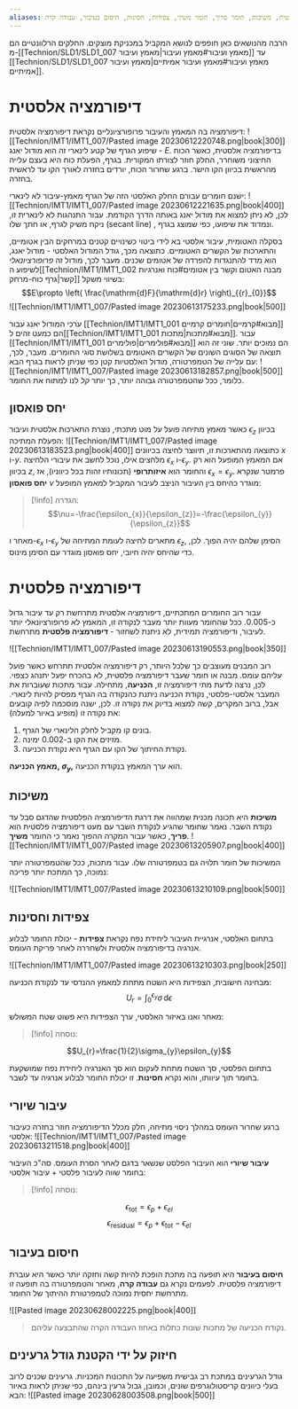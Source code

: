 ```yaml
---
aliases: דיפורמציה פלסטית, דיפורמציה אלסטית, משיכות, חומר פריך, חומר משיך, צפידות, חסינות, חיסום בעיבור, עבודה קרה
---
```


 
הרבה מהנושאים כאן חופפים לנושא המקביל במכניקת מוצקים.
החלקים הרלוונטיים הם מ-[[Technion/SLD1/SLD1_007 מאמץ ועיבור#מאמץ ועיבור|מאמץ ועיבור]] עד [[Technion/SLD1/SLD1_007 מאמץ ועיבור#מאמץ ועיבור אמיתיים|מאמץ ועיבור אמיתיים]].

# דיפורמציה אלסטית
דיפורמציה בה המאמץ והעיבור פרופורציונליים נקראת דיפורמציה אלסטית:
![[Technion/IMT1/IMT1_007/Pasted image 20230612220748.png|book|300]]
	שיפוע הגרף של קטע לינארי זה הוא מודול יאנג - $E$.
	בדיפורמציה אלסטית, כאשר הכוח החיצוני משוחרר, החלק חוזר לצורתו המקורית. בגרף, הפעלת כוח היא בעצם עלייה מהראשית בכיוון הקו הישר. ברגע שחרור הכוח, יורדים בחזרה לאורך הקו עד לראשית בחזרה.

ישנם חומרים עבורם החלק האלסטי הזה של הגרף מאמץ-עיבור לא לינארי:
![[Technion/IMT1/IMT1_007/Pasted image 20230612221635.png|book|400]]
לכן, לא ניתן למצוא את מודול יאנג באותה הדרך הקודמת. עבור התנהגות לא לינארית זו, ניקח משיק לגרף, או חתך שלו ($\text{secant line}$) , ונמדוד את שיפועו, כפי שמוצג בגרף.

בסקלה האטומית, עיבור אלסטי בא לידי ביטוי כשינויים קטנים במרחקים הבין אטומיים, והתארכות של הקשרים האטומיים. כתוצאה מכך, גודל המודול האלסטי - מודול יאנג, הוא מדד להתנגדות להפרדה של אטומים שכנים. מעבר לכך, מודול זה *פרופורציונאלי* לשיפוע ה[[Technion/IMT1/IMT1_002 מבנה האטום וקשר בין אטומים#כוח ואנרגיות קשר|גרף כוח-מרחק]] בשיווי משקל:
$$E\propto \left( \frac{\mathrm{d}F}{\mathrm{d}r} \right)_{{r}_{0}}$$
![[Technion/IMT1/IMT1_007/Pasted image 20230613175233.png|book|500]]

ערכי המודול יאנג עבור [[Technion/IMT1/IMT1_001 מבוא#קרמיים|חומרים קרמיים]] הם כמעט זהים ל[[Technion/IMT1/IMT1_001 מבוא#מתכות|מתכות]]. עבור [[Technion/IMT1/IMT1_001 מבוא#פולימרים|פולימרים]] הם נמוכים יותר. שוני זה הוא תוצאה של הסוגים השונים של הקשרים האטומים בשלושת סוגי החומרים. מעבר, לכך, עם עלייה של הטמפרטורה, מודול האלסטיות קטן כפי שניתן לראות בגרף הבא:
![[Technion/IMT1/IMT1_007/Pasted image 20230613182857.png|book|500]]
כלומר, ככל שהטמפרטורה גבוהה יותר, כך יותר *קל* לנו למתוח את החומר.

## יחס פואסון
כאשר מאמץ מתיחה פועל על מוט מתכתי, נוצרת התארכות אלסטית ועיבור $\epsilon_{z}$ בכיוון הפעלת המתיכה:
![[Technion/IMT1/IMT1_007/Pasted image 20230613183523.png|book|400]]
כתוצאה מהתארכות זו, תיווצר לחיצה בכיוונים $x$ ו-$y$. מלחצים אילו, נוכל לחשב את עיבורי הלחיצה $\epsilon_{x}$ ו-$\epsilon_{y}$. אם המאמץ המופעל הוא רק בכיוון $z$, והחומר הוא **איזותרופי** (תכונותיו זהות בכל כיווניו), אז $\epsilon_{x}=\epsilon_{y}$. פרמטר שנקרא **יחס פואסון** $\nu$ מוגדר כהיחס בין העיבור הניצב לעיבור המקביל למאמץ המופעל:
>[!info] הגדרה: 
 >$$\nu=-\frac{\epsilon_{x}}{\epsilon_{z}}=-\frac{\epsilon_{y}}{\epsilon_{z}}$$

מאחר ו-$\epsilon_{x}$ ו-$\epsilon_{y}$ מתארים לחיצה לעומת המתיחה של $\epsilon_{z}$, הסימן שלהם יהיה הפוך. לכן, כדי שהיחס יהיה חיובי, יחס פואסון מוגדר עם הסימן מינוס.

# דיפורמציה פלסטית
עבור רוב החומרים המתכתיים, דיפורמציה אלסטית מתרחשת רק עד עיבור גדול כ-$0.005$. ככל שהחומר מעוות יותר מעבר לנקודה זו, המאמץ לא פרופורציונאלי יותר לעיבור, ודיפורמציה תמידית, לא ניתנת לשחזור - **דיפורמציה פלסטית** מתרחשת.

![[Technion/IMT1/IMT1_007/Pasted image 20230613190553.png|book|350]]

רוב המבנים מעוצבים כך שלכל היותר, רק דיפורמציה אלסטית תתרחש כאשר פועל עליהם עומס. מבנה או חומר שעבר דיפורמציה פלסטית, לא בהכרח יפעל יתנהג כצפוי. לכן, נרצה לדעת מתי דיפורמציה זו, **הכניעה**, מתחילה.
עבור מתכות שעוברות את המעבר אלסטי-פלסטי, נקודת הכניעה ניתנת כהנקודה בה הגרף מפסיק להיות לינארי. אבל, ברוב המקרים, קשה למצוא בדיוק את נקודה זו. לכן, ישנה מוסכמה לפיה קובעים את נקודה זו (מופיע באיור למעלה):

1. בונים קו מקביל לחלק הלינארי של הגרף.
2. מזיזים את הקו ב-$0.002$ ימינה.
3. נקודת החיתוך של הקו עם הגרף היא נקודת הכניעה.

**מאמץ הכניעה, $\sigma_{y}$,** הוא ערך המאמץ בנקודת הכניעה.

## משיכות
**משיכות** היא תכונה מכנית שמהווה את דרגת הדיפורמציה הפלסטית שהדגם סבל עד נקודת השבר. נאמר שחומר שהגיע לנקודת השבר עם מעט דיפורמציה פלסטית הוא **פריך**, כאשר עבור המקרה ההפוך נאמר כי החומר **משיך**.
![[Technion/IMT1/IMT1_007/Pasted image 20230613205907.png|book|400]]

המשיכות של חומר תלויה גם בטמפרטורה שלו. עבור מתכות, ככל שהטמפרטורה יותר נמוכה, כך המתכת יותר פריכה:

![[Technion/IMT1/IMT1_007/Pasted image 20230613210109.png|book|500]]

## צפידות וחסינות
בתחום האלסטי, אנרגיית העיבור ליחידת נפח נקראת **צפידות** - יכולת החומר לבלוע אנרגיה בדיפורמציה אלסטית ולשחררה לאחר פריקת העומס.

![[Technion/IMT1/IMT1_007/Pasted image 20230613210303.png|book|250]]

מבחינה חישובית, הצפידות היא השטח מתחת למאמץ ההנדסי עד לנקודת הכניעה:
$$U_{r}=\int_{0}^{\epsilon_{y}} \sigma \, \mathrm{d}\epsilon $$

מאחר ואנו באיזור האלסטי, ערך הצפידות היא פשוט שטח המשולש:
>[!info] נוסחה: 
 >
$$U_{r}=\frac{1}{2}\sigma_{y}\epsilon_{y}$$

בתחום הפלסטי, סך השטח מתחת לעקום הוא סך האנרגיה ליחידת נפח שמושקעת בחומר תוך עיוותו, והוא נקרא **חסינות**. זו יכולת החומר לבלוע אנרגיה עד לשבר.

##  עיבור שיורי
ברגע שחרור העומס במהלך ניסוי מתיחה, חלק מכלל הדיפורמציה חוזר בחזרה כעיבור אלסטי:
![[Technion/IMT1/IMT1_007/Pasted image 20230613211518.png|book|400]]

**עיבור שיורי** הוא העיבור הפלסט שנשאר בדגם לאחר הסרת העומס. סה"כ העיבור בחומר שווה לעיבור פלסטי + עיבור אלסטי:
>[!info] נוסחה: 
 >
$$\epsilon_{\text{tot}}=\epsilon_{p}+\epsilon_{el}$$
$$\epsilon_{\text{residual}}=\epsilon_{p}+\epsilon_{\text{tot}}-\epsilon_{el}$$

## חיסום בעיבור
**חיסום בעיבור** היא תופעה בה מתכת הופכת להיות קשה וחזקה יותר כאשר היא עוברת דיפורמציה פלסטית. לפעמים נקרא גם **עבודה קרה**, מאחר והטמפרטורה בה תופעה זו מתרחשת יחסית נמוכה לטמפרטורת ההיתוך של החומר.

![[Pasted image 20230628002225.png|book|400]]
> נקודת הכניעה של מתכות שונות כתלות באחוז העבודה הקרה שהתבצעה עליהם.

## חיזוק על ידי הקטנת גודל גרעינים
גודל הגרעינים במתכת רב גבישית משפיעה על התכונות המכניות. גרעינים שכנים לרוב בעלי כיוונים קריסטולוגרפים שונים, וכמובן, גבול גרעין בינהם, כפי שניתן לראות באיור הבא:
![[Pasted image 20230628003508.png|book|500]]
